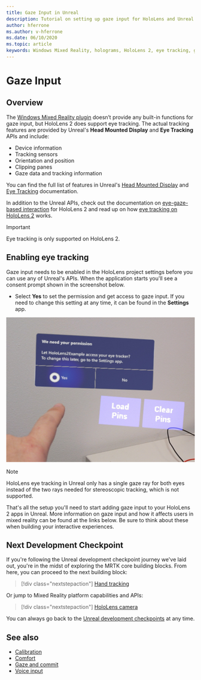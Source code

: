 ```yaml
---
title: Gaze Input in Unreal
description: Tutorial on setting up gaze input for HoloLens and Unreal Engine
author: hferrone
ms.author: v-hferrone
ms.date: 06/10/2020
ms.topic: article
keywords: Windows Mixed Reality, holograms, HoloLens 2, eye tracking, gaze input, head mounted display, Unreal engine, mixed reality headset, windows mixed reality headset, virtual reality headset
---
```



# Gaze Input

## Overview

The [Windows Mixed Reality plugin](https://docs.unrealengine.com/Platforms/VR/WMR/index.html) doesn’t provide any built-in functions for gaze input, but HoloLens 2 does support eye tracking. The actual tracking features are provided by Unreal's **Head Mounted Display** and **Eye Tracking** APIs and include:

- Device information
- Tracking sensors
- Orientation and position
- Clipping panes
- Gaze data and tracking information

You can find the full list of features in Unreal's [Head Mounted Display](https://docs.unrealengine.com/BlueprintAPI/Input/HeadMountedDisplay/index.html) and [Eye Tracking](https://docs.unrealengine.com/BlueprintAPI/EyeTracking/index.html) documentation.

In addition to the Unreal APIs, check out the documentation on [eye-gaze-based interaction](../../design/eye-gaze-interaction.md) for HoloLens 2 and read up on how [eye tracking on HoloLens 2](https://docs.microsoft.com/windows/mixed-reality/eye-tracking) works.

> [!IMPORTANT]
> Eye tracking is only supported on HoloLens 2.

## Enabling eye tracking
Gaze input needs to be enabled in the HoloLens project settings before you can use any of Unreal's APIs. When the application starts you'll see a consent prompt shown in the screenshot below.

- Select **Yes** to set the permission and get access to gaze input. If you need to change this setting at any time, it can be found in the **Settings** app.

![Eye Input Permissions](images/unreal/eye-input-permissions.png)

> [!NOTE] 
> HoloLens eye tracking in Unreal only has a single gaze ray for both eyes instead of the two rays needed for stereoscopic tracking, which is not supported.

That's all the setup you'll need to start adding gaze input to your HoloLens 2 apps in Unreal. More information on gaze input and how it affects users in mixed reality can be found at the links below. Be sure to think about these when building your interactive experiences.

## Next Development Checkpoint

If you're following the Unreal development checkpoint journey we've laid out, you're in the midst of exploring the MRTK core building blocks. From here, you can proceed to the next building block: 

> [!div class="nextstepaction"]
> [Hand tracking](unreal-hand-tracking.md)

Or jump to Mixed Reality platform capabilities and APIs:

> [!div class="nextstepaction"]
> [HoloLens camera](unreal-hololens-camera.md)

You can always go back to the [Unreal development checkpoints](unreal-development-overview.md#2-core-building-blocks) at any time.

## See also
* [Calibration](../../calibration.md)
* [Comfort](../../design/comfort.md)
* [Gaze and commit](../../design/gaze-and-commit.md)
* [Voice input](../../out-of-scope/voice-design.md)
